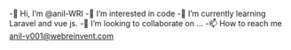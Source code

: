  -👋 Hi, I’m @anil-WRI
 -👀 I’m interested in code
 -🌱 I’m currently learning Laravel and vue js.
 -💞️ I’m looking to collaborate on ...
 -📫 How to reach me anil-y001@webreinvent.com
